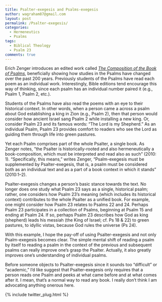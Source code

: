 ```yaml
---
title: Psalter-exegesis and Psalms-exegesis
author: wagraham87@gmail.com
layout: post
permalink: /Psalter-exegesis/
categories:
  - Hermeneutics
  - Psalms
tags:
  - Biblical Theology
  - Psalm 23
comments: true
---
```


Erich Zenger introduces an edited work called [<i>The Composition of the Book of Psalms</i>](http://www.amazon.com/Composition-Bibliotheca-Ephemeridum-Theologicarum-Lovaniensium/dp/9042923296/ref=sr_1_1?s=fiona-hardware&ie=UTF8&qid=1442100743&sr=8-1&keywords=composition+of+the+psalms), beneficially showing how studies in the Psalms have changed over the past 200 years. Previously students of the Psalms have read each poem as an individual work. Interestingly, Bible editions tend encourage this way of thinking, since each psalm has an individual number paired it (e.g., Psalm 1, Psalm 2, etc.). 

Students of the Psalms have also read the poems with an eye to their historical context. In other words, when a person came a across a psalm about God establishing a king in Zion (e.g., Psalm 2), then that person would consider how ancient Israel sang Psalm 2 while installing a new king. Or, consider Psalm 23 and its famous words: “The Lord is my Shepherd.” As an individual Psalm, Psalm 23 provides comfort to readers who see the Lord as guiding them through life into green pastures. 

Yet each Psalm comprises part of the whole Psalter, a single book. As Zenger notes, “the Psalter is historically-rooted and also hermeneutically a book-composition, which must be interpreted and read also as such” (2010: 1). “Specifically, this means,” writes Zenger, “Psalm-exegesis must be supplemented by Psalter-exegesis, that is, a psalm must be considered both as an individual text and as a part of a book context in which it stands” (2010:1–2). 

Psalter-exegesis changes a person’s basic stance towards the text. No longer does one study what Psalm 23 says as a single, historical psalm; rather, one considers how Psalm 23’s meaning (which includes its historical context) contributes to the whole Psalter as a unified book. For example, one might consider how Psalm 23 relates to Psalms 22 and 24. Perhaps Psalm 23 participates in a collection of Psalms, beginning at Psalm 15 and ending at Psalm 24. If so, perhaps Psalm 23 describes how God as king (shepherd) leads his messiah (the King of Israel; cf. Ps 18 & 22) to green pastures, to idyllic vistas, because God rules the universe (Ps 24).

With this example, I hope the pay-off of using Psalter-exegesis and not only Psalm-exegesis becomes clear. The simple mental shift of reading a psalm by itself to reading a psalm in the context of the previous and subsequent psalms can really improve one’s grasp the Psalter. Actually, it also greatly improves one’s understanding of individual psalms. 

Before someone objects to Psalter-exegesis since it sounds too “difficult” or “academic,” I’d like suggest that Psalter-exegesis only requires that a person reads one Psalm and peeks at what came before and at what comes after it. I mean, that’s a normal way to read any book. I really don’t think I am advocating anything onerous here. 

 

{% include twitter_plug.html %}   

